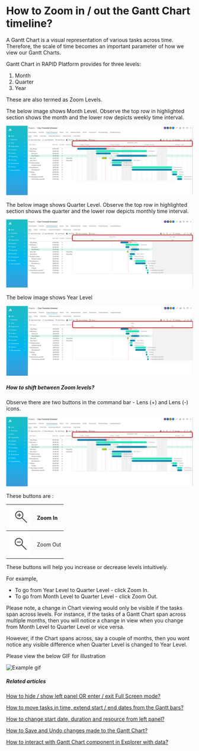 # How to Zoom in / out the Gantt Chart timeline?

A Gantt Chart is a visual representation of various tasks across time. Therefore, the scale of time becomes an important parameter of how we view our Gantt Charts.

Gantt Chart in RAPID Platform provides for three levels:

1. Month
2. Quarter
3. Year

These are also termed as Zoom Levels.

The below image shows Month Level. Observe the top row in highlighted section shows the month and the lower row depicts weekly time interval.

![Month Gantt.png](./downloaded_image_1705285773313.png)

The below image shows Quarter Level. Observe the top row in highlighted section shows the quarter and the lower row depicts monthly time interval.

![Quater Gantt.png](./downloaded_image_1705285774337.png)

The below image shows Year Level

![year GAntt.png](./downloaded_image_1705285775361.png)

##### **How to shift between Zoom levels?**

Observe there are two buttons in the command bar - Lens (+) and Lens (-) icons.

![Zoom buttons Gantt.png](KyLTm1O07DtC58EI-month-gantt.png)

These buttons are :

|![Zoom in.png](./downloaded_image_1705285777392.png)|Zoom In|
|:----|:----|
|![Screenshot 2023-09-12 at 19.03.17.png](./downloaded_image_1705285778402.png)|Zoom Out|

These buttons will help you increase or decrease levels intuitively.

For example,

- To go from Year Level to Quarter Level - click Zoom In.
- To go from Month Level to Quarter Level - click Zoom Out.

Please note, a change in Chart viewing would only be visible if the tasks span across levels. For instance, if the tasks of a Gantt Chart span across multiple months, then you will notice a change in view when you change from Month Level to Quarter Level or vice versa.

However, if the Chart spans across, say a couple of months, then you wont notice any visible difference when Quarter Level is changed to Year Level.

Please view the below GIF for illustration

![Example gif](oUbQH0yqmSeuBrTn-zoom-480p-230912.gif)

##### **Related articles**

[How to hide / show left panel OR enter / exit Full Screen mode?](</docs/Rapid/3-User Manual/2-Explorer/2-Page Components/Gantt Component/how-to-hide-show-the-left-panel-go-full-screen-in-gantt-chart/how-to-hide-show-the-left-panel-go-full-screen-in-gantt-chart.md> "How to Hide / Show the Left Panel in Gantt Chart?")

[How to move tasks in time, extend start / end dates from the Gantt bars?](</docs/Rapid/3-User Manual/2-Explorer/2-Page Components/Gantt Component/how-to-move-tasks-in-time-extend-start-end-dates-from-the-gantt-bars/how-to-move-tasks-in-time-extend-start-end-dates-from-the-gantt-bars.md> "How to move tasks in time, extend start / end dates from the Gantt bars?")

[How to change start date, duration and resource from left panel?](</docs/Rapid/3-User Manual/2-Explorer/2-Page Components/Gantt Component/how-to-change-start-date-duration-and-resource-from-left-panel/how-to-change-start-date-duration-and-resource-from-left-panel.md> "How to change start date, duration and resource from left panel?")

[How to Save and Undo changes made to the Gantt Chart?](</docs/Rapid/3-User Manual/2-Explorer/2-Page Components/Gantt Component/how-to-save-undo-changes-to-a-gantt-chart/how-to-save-undo-changes-to-a-gantt-chart.md> "How to Save / Undo changes to a Gantt Chart?")

[How to interact with Gantt Chart component in Explorer with data?](</docs/Rapid/3-User Manual/2-Explorer/2-Page Components/Gantt Component/1-how-to-interact-with-a-gantt-chart-in-explorer/1-how-to-interact-with-a-gantt-chart-in-explorer.md> "How to interact with a Gantt Chart?")